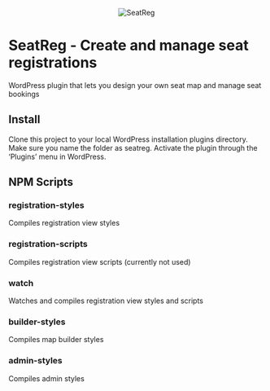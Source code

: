 <p align="center">
    <img src="img/seatreg.png" alt="SeatReg">
</p>


# SeatReg - Create and manage seat registrations
WordPress plugin that lets you design your own seat map and manage seat bookings

## Install
Clone this project to your local WordPress installation plugins directory. Make sure you name the folder as seatreg.
Activate the plugin through the ‘Plugins’ menu in WordPress.

## NPM Scripts

### registration-styles
Compiles registration view styles

### registration-scripts
Compiles registration view scripts (currently not used)

### watch
Watches and compiles registration view styles and scripts

### builder-styles
Compiles map builder styles

### admin-styles
Compiles admin styles
